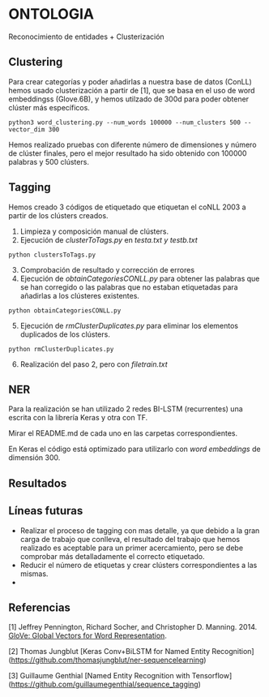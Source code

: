# ONTOLOGIA
Reconocimiento de entidades + Clusterización

Clustering
------------------

Para crear categorías y poder añadirlas a nuestra base de datos (ConLL) hemos usado clusterización a partir de [1], que se basa en el uso de word embeddingss (Glove.6B), y hemos utilzado de 300d para poder obtener clúster más específicos.

```
python3 word_clustering.py --num_words 100000 --num_clusters 500 --vector_dim 300

```
Hemos realizado pruebas con diferente número de dimensiones y número de clúster finales, pero el mejor resultado ha sido obtenido con 100000 palabras y 500 clústers.


Tagging
--------------------

Hemos creado 3 códigos de etiquetado que etiquetan el coNLL 2003 a partir de los clústers creados. 

1. Limpieza y composición manual de clústers. 
2. Ejecución de _clusterToTags.py_ en _testa.txt y testb.txt_
```
python clustersToTags.py
```
3. Comprobación de resultado y corrección de errores
4. Ejecución de _obtainCategoriesCONLL.py_ para obtener las palabras que se han corregido o las palabras que no estaban etiquetadas para añadirlas a los clústeres existentes. 
```
python obtainCategoriesCONLL.py
```
5. Ejecución de _rmClusterDuplicates.py_ para eliminar los elementos duplicados de los clústers.
```
python rmClusterDuplicates.py
```
6. Realización del paso 2, pero con _filetrain.txt_

NER
--------------------

Para la realización se han utilizado 2 redes BI-LSTM (recurrentes) una escrita con la librería Keras y otra con TF. 

Mirar el README.md de cada uno en las carpetas correspondientes. 

En Keras el código está optimizado para utilizarlo con _word embeddings_ de dimensión 300.

Resultados
--------------------


Líneas futuras
--------------------

- Realizar el proceso de tagging con mas detalle, ya que debido a la gran carga de trabajo que conlleva, el resultado del trabajo que hemos realizado es aceptable para un primer acercamiento, pero se debe comprobar más detalladamente el correcto etiquetado. 
- Reducir el número de etiquetas y crear clústers correspondientes a las mismas. 
- 

## Referencias

[1] Jeffrey Pennington, Richard Socher, and Christopher D. Manning. 2014. [GloVe: Global Vectors for Word Representation](https://nlp.stanford.edu/pubs/glove.pdf).

[2] Thomas Jungblut [Keras Conv+BiLSTM for Named Entity Recognition] (https://github.com/thomasjungblut/ner-sequencelearning)

[3] Guillaume Genthial [Named Entity Recognition with Tensorflow] (https://github.com/guillaumegenthial/sequence_tagging)

